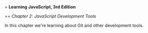 = **Learning JavaScript, 3rd Edition**

== *Chapter 2: JavaScript Development Tools*







In this chapter we're learning about Git and other
development tools.



